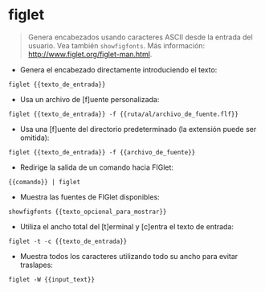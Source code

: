 # figlet

> Genera encabezados usando caracteres ASCII desde la entrada del usuario.
> Vea también `showfigfonts`.
> Más información: <http://www.figlet.org/figlet-man.html>.

- Genera el encabezado directamente introduciendo el texto:

`figlet {{texto_de_entrada}}`

- Usa un archivo de [f]uente personalizada:

`figlet {{texto_de_entrada}} -f {{ruta/al/archivo_de_fuente.flf}}`

- Usa una [f]uente del directorio predeterminado (la extensión puede ser omitida):

`figlet {{texto_de_entrada}} -f {{archivo_de_fuente}}`

- Redirige la salida de un comando hacia FIGlet:

`{{comando}} | figlet`

- Muestra las fuentes de FIGlet disponibles:

`showfigfonts {{texto_opcional_para_mostrar}}`

- Utiliza el ancho total del [t]erminal y [c]entra el texto de entrada:

`figlet -t -c {{texto_de_entrada}}`

- Muestra todos los caracteres utilizando todo su ancho para evitar traslapes:

`figlet -W {{input_text}}`
